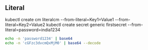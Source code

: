 ## Literal 
kubectl create cm literalcm --from-literal=Key1=Value1 --from-literal=Key2=Value2
kubectl create secret generic firstsecret --from-literal=password=india1234



```bash
echo -n 'password1234' | base64
echo -n 'cGFzc3dvcmQxMjM0' | base64 --decode
```